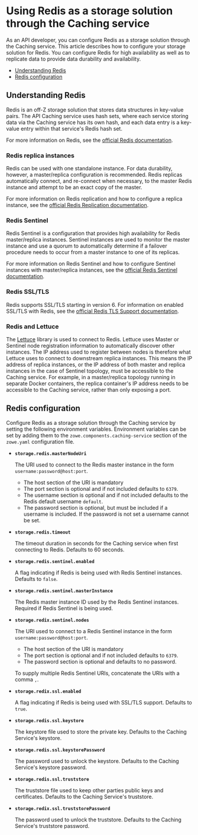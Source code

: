 # Using Redis as a storage solution through the Caching service

As an API developer, you can configure Redis as a storage solution through the Caching service. This article describes how to configure your storage solution for Redis.
You can configure Redis for high availability as well as to replicate data to provide data durability and availability.

- [Understanding Redis](#understanding-redis)
- [Redis configuration](#redis-configuration)

## Understanding Redis

Redis is an off-Z storage solution that stores data structures in key-value pairs. The API Caching service uses hash sets, where each
service storing data via the Caching service has its own hash, and each data entry is a key-value entry within that service's Redis hash set.

For more information on Redis, see the [official Redis documentation](https://redis.io/documentation).

### Redis replica instances

Redis can be used with one standalone instance. For data durability, however, a master/replica configuration is recommended.
Redis replicas automatically connect, and re-connect when necessary, to the master Redis instance and attempt to be an exact copy of the master.

For more information on Redis replication and how to configure a replica instance, see the [official Redis Replication documentation](https://redis.io/topics/replication).

### Redis Sentinel

Redis Sentinel is a configuration that provides high availability for Redis master/replica instances.
Sentinel instances are used to monitor the master instance and use a quorum to automatically determine if a failover procedure needs to occur from a master instance to one of its replicas.

For more information on Redis Sentinel and how to configure Sentinel instances with master/replica instances, see the [official Redis Sentinel documentation](https://redis.io/topics/replication).

### Redis SSL/TLS

Redis supports SSL/TLS starting in version 6. For information on enabled SSL/TLS with Redis, see the [official Redis TLS Support documentation](https://redis.io/topics/replication).

### Redis and Lettuce

The [Lettuce](https://lettuce.io/) library is used to connect to Redis. Lettuce uses Master or Sentinel node registration information to automatically discover other instances.
The IP address used to register between nodes is therefore what Lettuce uses to connect to downstream replica instances. This means the IP address of replica instances,
or the IP address of both master and replica instances in the case of Sentinel topology, must be accessible to the Caching service. For example, in a master/replica topology running
in separate Docker containers, the replica container's IP address needs to be accessible to the Caching service, rather than only exposing a port.

## Redis configuration

Configure Redis as a storage solution through the Caching service by setting the following environment variables. Environment variables can be set by adding them to the `zowe.components.caching-service` section of the `zowe.yaml` configuration file.

* **`storage.redis.masterNodeUri`**

    The URI used to connect to the Redis master instance in the form `username:password@host:port`.

    * The host section of the URI is mandatory
    * The port section is optional and if not included defaults to `6379`.
    * The username section is optional and if not included defaults to the Redis default username `default`.
    * The password section is optional, but must be included if a username is included. If the password is not set a username cannot be set.

* **`storage.redis.timeout`** 

    The timeout duration in seconds for the Caching service when first connecting to Redis. Defaults to 60 seconds.

* **`storage.redis.sentinel.enabled`**

    A flag indicating if Redis is being used with Redis Sentinel instances. Defaults to `false`.

* **`storage.redis.sentinel.masterInstance`** 

    The Redis master instance ID used by the Redis Sentinel instances. Required if Redis Sentinel is being used.

* **`storage.redix.sentinel.nodes`** 

    The URI used to connect to a Redis Sentinel instance in the form `username:password@host:port`.

    * The host section of the URI is mandatory
    * The port section is optional and if not included defaults to `6379`.
    * The password section is optional and defaults to no password.

    To supply multiple Redis Sentinel URIs, concatenate the URIs with a comma `,`.

* **`storage.redix.ssl.enabled`** 

    A flag indicating if Redis is being used with SSL/TLS support. Defaults to `true`.

* **`storage.redis.ssl.keystore`** 

    The keystore file used to store the private key. Defaults to the Caching Service's keystore.

* **`storage.redis.ssl.keystorePassword`** 

    The password used to unlock the keystore. Defaults to the Caching Service's keystore password.

* **`storage.redis.ssl.truststore`** 

    The truststore file used to keep other parties public keys and certificates. Defaults to the Caching Service's truststore.

* **`storage.redix.ssl.truststorePassword`** 

    The password used to unlock the truststore. Defaults to the Caching Service's truststore password.
